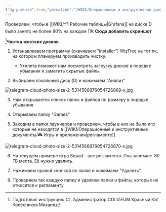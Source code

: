 ```yaml
---
{"dg-publish":true,"permalink":"/WIKI/Операционные и инструктивные документы/Администраторский справочник/FAQ Инструкции/Задачи/💾 Чистка жестких дисков/"}
---
```


Проверяем, чтобы в [[WIKI/🗂️ Рабочие таблицы\|Grafana]] на диске D было занято не более 80% на каждом ПК
**Сюда добавить скриншот**

[^1]**Чистка жестких дисков**
1. Устанавливаем программу (скачиваем "installer") [WizTree](https://diskanalyzer.com/download) на тот пк, на котором планируем производить чистку. 
	- Утилита поможет нам посмотреть загрузку дисков в порядке убывания и заметить скрытые файлы.

2. Выбираем локальный диск (D) и нажимаем "Анализ"

![telegram-cloud-photo-size-2-5314586876054726869-x.jpg](/img/user/Extras/Images/telegram-cloud-photo-size-2-5314586876054726869-x.jpg)

3. Нам открывается список папок и файлов по размеру в порядке убывания.

4. Открываем папку "Games"

5. Заходим в папки лаунчеров и проверяем, чтобы в них не было игр которые не находятся в [[WIKI/Операционные и инструктивные документы/🎮 Игры и приложения\|регламенте]]

![telegram-cloud-photo-size-2-5314586876054726870-x.jpg](/img/user/Extras/Images/telegram-cloud-photo-size-2-5314586876054726870-x.jpg)
  
6. На текущем примере игра Squad - вне регламента. Она занимает 80 ГБ места. Её нужно удалить.

7. Нажимаем правой кнопкой по папке и нажимаем "Удалить"

8. Проверяем так каждую папку и удаляем папки и файлы, которые не относятся к регламенту


[^1]: Подготовил инструкцию Ст. Администратор COLIZEUM Красный Кит Колесников Михаил